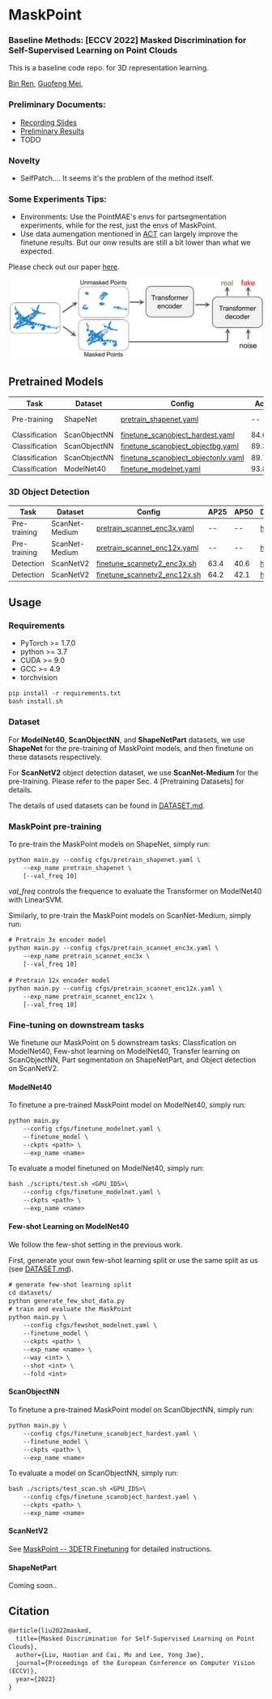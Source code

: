 # MaskPoint
### Baseline Methods: [ECCV 2022] Masked Discrimination for Self-Supervised Learning on Point Clouds 

This is a baseline code repo. for 3D representation learning.

[Bin Ren](https://amazingren.github.io/), [Guofeng Mei](https://gfmei.github.io/),


### Preliminary Documents: 
- [Recording Slides](https://docs.google.com/presentation/d/1LHFJIDp88kTf5owCK34yF94Ds06GaEZYv3IDShSem1I/edit?usp=sharing)
- [Preliminary Results](https://docs.google.com/spreadsheets/d/1sStvOSvblkMnCuITnskVC1LL006ploF1f_gpW3gP1S8/edit?usp=sharing)
- TODO


### Novelty
- SelfPatch.... It seems it's the problem of the method itself.


### Some Experiments Tips:
- Environments: Use the PointMAE's envs for partsegmentation experiments, while for the rest, just the envs of MaskPoint.
- Use data aumengation mentioned in [ACT](https://github.com/RunpeiDong/ACT) can largely improve the finetune results. But our onw results are still a bit lower than what we expected.






Please check out our paper [here](https://arxiv.org/abs/2203.11183).

<div align="center">
  <img src="figure/concept.png" width="640">
</div>


## Pretrained Models

|  Task | Dataset | Config | Acc.| Download|
|  ----- | ----- |-----|  -----| -----|
|  Pre-training | ShapeNet |[pretrain_shapenet.yaml](./cfgs/pretrain_shapenet.yaml)| -- | {[w/o](https://static.hliu.cc/files/projects/maskpoint/checkpoints/pretrain_shapenet.pth),[w/](https://static.hliu.cc/files/projects/maskpoint/checkpoints/pretrain_shapenet_moco.pth)} MoCo |
|  Classification | ScanObjectNN |[finetune_scanobject_hardest.yaml](./cfgs/finetune_scanobject_hardest.yaml)| 84.6%| [here](https://static.hliu.cc/files/projects/maskpoint/checkpoints/finetune_scanobject_hardest.pth)  |
|  Classification | ScanObjectNN |[finetune_scanobject_objectbg.yaml](./cfgs/finetune_scanobject_objectbg.yaml)|89.3% | [here](https://static.hliu.cc/files/projects/maskpoint/checkpoints/finetune_scanobject_objectbg.pth) |
|  Classification | ScanObjectNN |[finetune_scanobject_objectonly.yaml](./cfgs/finetune_scanobject_objectonly.yaml)| 89.7%| [here](https://static.hliu.cc/files/projects/maskpoint/checkpoints/finetune_scanobject_objectonly.pth) |
|  Classification | ModelNet40 |[finetune_modelnet.yaml](./cfgs/finetune_modelnet.yaml)| 93.8%| [here](https://static.hliu.cc/files/projects/maskpoint/checkpoints/finetune_modelnet.pth) |

### 3D Object Detection

|  Task | Dataset | Config | AP25 | AP50 | Download|
|  ----- | ----- |-----|  -----|  -----| -----|
|  Pre-training | ScanNet-Medium |[pretrain_scannet_enc3x.yaml](./cfgs/pretrain_scannet_enc3x.yaml)| -- | -- | [here](https://static.hliu.cc/files/projects/maskpoint/checkpoints/pretrain_scannet_medium_enc3x.pth) |
|  Pre-training | ScanNet-Medium |[pretrain_scannet_enc12x.yaml](./cfgs/pretrain_scannet_enc12x.yaml)| -- | -- | [here](https://static.hliu.cc/files/projects/maskpoint/checkpoints/pretrain_scannet_medium_enc12x.pth) |
|  Detection | ScanNetV2 |[finetune_scannetv2_enc3x.sh](https://github.com/mu-cai/3detr_MaskPoint/blob/main/train_enc3x.sh)| 63.4 | 40.6 | [here](https://static.hliu.cc/files/projects/maskpoint/checkpoints/finetune_scannetv2_enc3x.pth) |
|  Detection | ScanNetV2 |[finetune_scannetv2_enc12x.sh](https://github.com/mu-cai/3detr_MaskPoint/blob/main/train_enc12x.sh)| 64.2 | 42.1 | [here](https://static.hliu.cc/files/projects/maskpoint/checkpoints/finetune_scannetv2_enc12x.pth) |


## Usage

### Requirements

- PyTorch >= 1.7.0
- python >= 3.7
- CUDA >= 9.0
- GCC >= 4.9 
- torchvision

```
pip install -r requirements.txt
bash install.sh
```

### Dataset

For **ModelNet40**, **ScanObjectNN**, and **ShapeNetPart** datasets, we use **ShapeNet** for the pre-training of MaskPoint models, and then finetune on these datasets respectively.

For **ScanNetV2** object detection dataset, we use **ScanNet-Medium** for the pre-training.  Please refer to the paper Sec. 4 [Pretraining Datasets] for details.

The details of used datasets can be found in [DATASET.md](./DATASET.md).


### MaskPoint pre-training
To pre-train the MaskPoint models on ShapeNet, simply run:
```
python main.py --config cfgs/pretrain_shapenet.yaml \
    --exp_name pretrain_shapenet \
    [--val_freq 10]
```
*val_freq* controls the frequence to evaluate the Transformer on ModelNet40 with LinearSVM.

Similarly, to pre-train the MaskPoint models on ScanNet-Medium, simply run:
```
# Pretrain 3x encoder model
python main.py --config cfgs/pretrain_scannet_enc3x.yaml \
    --exp_name pretrain_scannet_enc3x \
    [--val_freq 10]

# Pretrain 12x encoder model
python main.py --config cfgs/pretrain_scannet_enc12x.yaml \
    --exp_name pretrain_scannet_enc12x \
    [--val_freq 10]
```

### Fine-tuning on downstream tasks
We finetune our MaskPoint on 5 downstream tasks: Classfication on ModelNet40, Few-shot learning on ModelNet40, Transfer learning on ScanObjectNN, Part segmentation on ShapeNetPart, and Object detection on ScanNetV2.

#### ModelNet40
To finetune a pre-trained MaskPoint model on ModelNet40, simply run:
```
python main.py
    --config cfgs/finetune_modelnet.yaml \
    --finetune_model \
    --ckpts <path> \
    --exp_name <name>
```

To evaluate a model finetuned on ModelNet40, simply run:
```
bash ./scripts/test.sh <GPU_IDS>\
    --config cfgs/finetune_modelnet.yaml \
    --ckpts <path> \
    --exp_name <name>
```

#### Few-shot Learning on ModelNet40
We follow the few-shot setting in the previous work.

First, generate your own few-shot learning split or use the same split as us (see [DATASET.md](./DATASET.md)).
```
# generate few-shot learning split
cd datasets/
python generate_few_shot_data.py
# train and evaluate the MaskPoint
python main.py \
    --config cfgs/fewshot_modelnet.yaml \
    --finetune_model \
    --ckpts <path> \
    --exp_name <name> \
    --way <int> \
    --shot <int> \
    --fold <int>
```

#### ScanObjectNN
To finetune a pre-trained MaskPoint model on ScanObjectNN, simply run:
```
python main.py \
    --config cfgs/finetune_scanobject_hardest.yaml \
    --finetune_model \
    --ckpts <path> \
    --exp_name <name>
```

To evaluate a model on ScanObjectNN, simply run:
```
bash ./scripts/test_scan.sh <GPU_IDS>\
    --config cfgs/finetune_scanobject_hardest.yaml \
    --ckpts <path> \
    --exp_name <name>
```

#### ScanNetV2
See [MaskPoint -- 3DETR Finetuning](https://github.com/mu-cai/3detr_MaskPoint) for detailed instructions.

#### ShapeNetPart
Coming soon..

## Citation
```
@article{liu2022masked,
  title={Masked Discrimination for Self-Supervised Learning on Point Clouds},
  author={Liu, Haotian and Cai, Mu and Lee, Yong Jae},
  journal={Proceedings of the European Conference on Computer Vision (ECCV)},
  year={2022}
}
```
